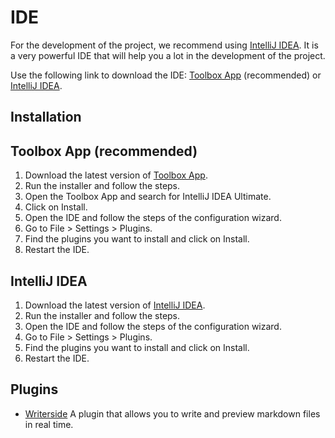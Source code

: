 # IDE

For the development of the project, we recommend using [IntelliJ IDEA](https://www.jetbrains.com/idea/). It is a very powerful IDE that will help you a lot in the development of the project.

Use the following link to download the IDE: [Toolbox App](https://www.jetbrains.com/toolbox-app/) (recommended) or [IntelliJ IDEA](https://www.jetbrains.com/idea/download/).

## Installation

## Toolbox App (recommended)
1. Download the latest version of [Toolbox App](https://www.jetbrains.com/toolbox-app/).
2. Run the installer and follow the steps.
3. Open the Toolbox App and search for IntelliJ IDEA Ultimate.
4. Click on Install.
5. Open the IDE and follow the steps of the configuration wizard.
6. Go to File > Settings > Plugins.
7. Find the plugins you want to install and click on Install.
8. Restart the IDE.

## IntelliJ IDEA
1. Download the latest version of [IntelliJ IDEA](https://www.jetbrains.com/idea/download/).
2. Run the installer and follow the steps.
3. Open the IDE and follow the steps of the configuration wizard.
4. Go to File > Settings > Plugins.
5. Find the plugins you want to install and click on Install.
6. Restart the IDE.

## Plugins
- [Writerside](https://plugins.jetbrains.com/plugin/17077-writerside) A plugin that allows you to write and preview markdown files in real time.